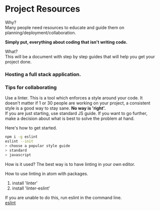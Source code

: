# Project Resources

Why?   
Many people need resources to educate and guide them on planning/deployment/collaboration.  

**Simply put, everything about coding that isn't writing code.**

What?  
This will be a document with step by step guides that will help you get your project done.  

### Hosting a full stack application.


### Tips for collaborating

Use a linter. This is a tool which enforces a style around your code. It doesn't matter if 1 or 30 people are working on your project, a consistent style is a good way to stay sane. **No way is 'right'.**    
If you are just starting, use standard JS guide. If you want to go further, make a decision about what is best to solve the problem at hand.  

Here's how to get started.
```bash
npm i -g eslint
eslint --init
> choose a popular style guide
> standard
> javascript
```

How is it used? The best way is to have linting in your own editor.  

How to use linting in atom with packages.  
1. install 'linter'   
2. install 'linter-eslint'  

If you are unable to do this, run eslint in the command line.  
[eslint](http://eslint.org/)
